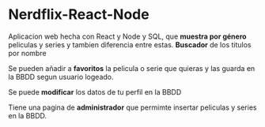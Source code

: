 # Nerdflix-React-Node

Aplicacion web hecha con React y Node y SQL, que **muestra por género** peliculas y series y tambien diferencia entre estas. **Buscador** de los titulos por nombre

Se pueden añadir a **favoritos** la pelicula o serie que quieras y las guarda en la BBDD segun usuario logeado.

Se puede **modificar** los datos de tu perfil en la BBDD

Tiene una pagina de **administrador** que permimte insertar peliculas y series en la BBDD.


